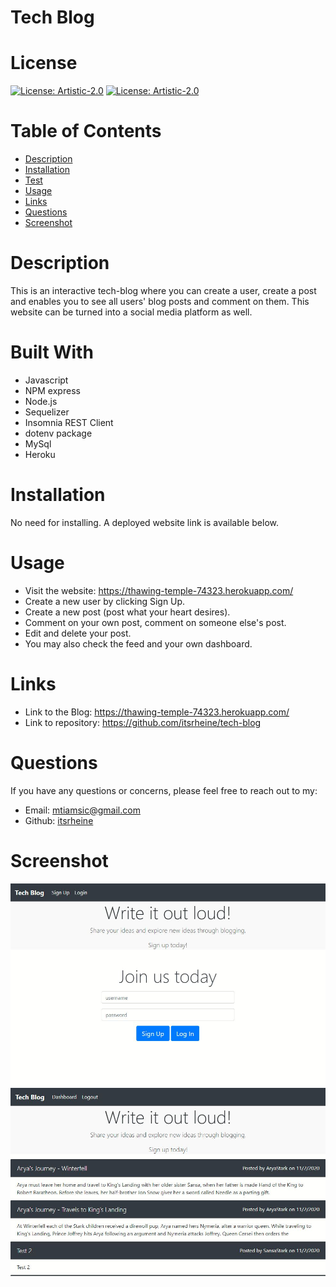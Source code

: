 # Tech Blog

# License
  
[![License: Artistic-2.0](https://img.shields.io/badge/License-Artistic%202.0-0298c3.svg)](https://opensource.org/licenses/Artistic-2.0)
[![License: Artistic-2.0](https://img.shields.io/badge/License-Artistic%202.0-0298c3.svg)](https://opensource.org/licenses/Artistic-2.0)

# Table of Contents

- [Description](#description)
- [Installation](#installation)
- [Test](#test)
- [Usage](#usage)
- [Links](#links)
- [Questions](#questions)
- [Screenshot](#screenshot)

# Description
This is an interactive tech-blog where you can create a user, create a post and enables you to see all users' blog posts and comment on them.  This website can be turned into a social media platform as well. 

# Built With
- Javascript
- NPM express
- Node.js
- Sequelizer
- Insomnia REST Client
- dotenv package
- MySql
- Heroku

# Installation
No need for installing.  A deployed website link is available below.

# Usage
- Visit the website: https://thawing-temple-74323.herokuapp.com/
- Create a new user by clicking Sign Up.
- Create a new post (post what your heart desires).
- Comment on your own post, comment on someone else's post.
- Edit and delete your post.
- You may also check the feed and your own dashboard.

# Links
- Link to the Blog: https://thawing-temple-74323.herokuapp.com/
- Link to repository: https://github.com/itsrheine/tech-blog

# Questions
If you have any questions or concerns, please feel free to reach out to my:
- Email: [mtiamsic@gmail.com](mtiamsic@gmail.com)
- Github: [itsrheine](https://github.com/itsrheine)

# Screenshot
![Screenshot](public/assets/ss0.JPG)
![Screenshot](public/assets/ss1.JPG)
